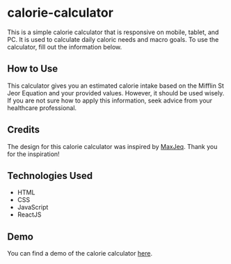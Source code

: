 # calorie-calculator

This is a simple calorie calculator that is responsive on mobile, tablet, and PC. It is used to calculate daily caloric needs and macro goals. To use the calculator, fill out the information below.

## How to Use

This calculator gives you an estimated calorie intake based on the Mifflin St Jeor Equation and your provided values. However, it should be used wisely. If you are not sure how to apply this information, seek advice from your healthcare professional.

## Credits

The design for this calorie calculator was inspired by [MaxJeq](https://dribbble.com/MaxJeq). Thank you for the inspiration!

## Technologies Used

- HTML
- CSS
- JavaScript
- ReactJS

## Demo

You can find a demo of the calorie calculator [here](https://sadnyani-4.github.io/calorie-calculator/).
